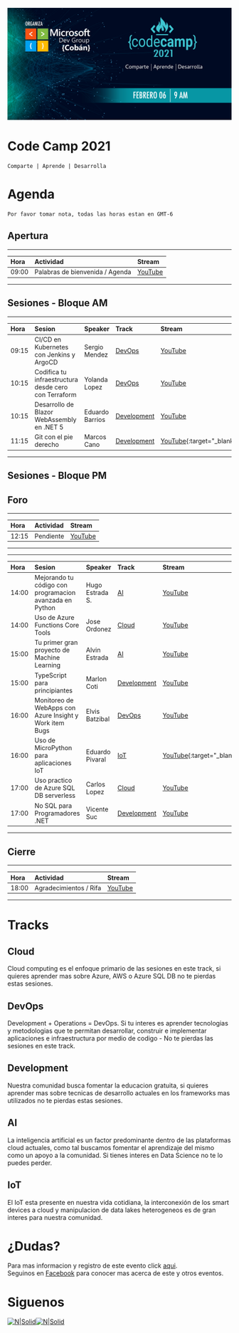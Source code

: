![Header](./CC.jpg)
# Code Camp 2021
```
Comparte | Aprende | Desarrolla
```
# Agenda
    Por favor tomar nota, todas las horas estan en GMT-6

## Apertura

****  

| Hora | Actividad | Stream |
|:-----|:----------|:-------|
| 09:00 | Palabras de bienvenida / Agenda | [YouTube]()

****  

## Sesiones - Bloque AM

****  

| Hora | Sesion | Speaker | Track | Stream |
|:-----|:-------|:--------|:------|:--------------- |
| 09:15 | CI/CD en Kubernetes con Jenkins y ArgoCD| Sergio Mendez | [DevOps](#DevOps) | [YouTube](https://youtu.be/R1heBMzHBUA)
| 10:15 | Codifica tu infraestructura desde cero con Terraform| Yolanda Lopez | [DevOps](#DevOps) | [YouTube](https://youtu.be/1NEDyznePfs)
| 10:15 | Desarrollo de Blazor WebAssembly en .NET 5 | Eduardo Barrios | [Development](#Development) | [YouTube](https://youtu.be/c8uq_IQ31GQ) 
| 11:15 | Git con el pie derecho| Marcos Cano | [Development](#Development) | [YouTube](https://youtu.be/k3ywZadp3gQ){:target="_blank"}

****  

## Sesiones - Bloque PM
## Foro

****  

| Hora | Actividad | Stream |
|:-----|:----------|:---------------|
| 12:15 | Pendiente | [YouTube]()

****  

****  

| Hora | Sesion | Speaker | Track | Stream |
|:-----|:-------|:--------|:------|:---------------|
| 14:00 | Mejorando tu código con programacion avanzada en Python| Hugo Estrada S. | [AI](#AI) | [YouTube](https://youtu.be/IPy_FqKgZfo)
| 14:00 | Uso de Azure Functions Core Tools| Jose Ordonez | [Cloud](#Cloud) | [YouTube](https://youtu.be/vtAKCn82_F0)
| 15:00 | Tu primer gran proyecto de Machine Learning| Alvin Estrada | [AI](#AI) | [YouTube](https://youtu.be/NoHdbsb0Xq8)
| 15:00 | TypeScript para principiantes| Marlon Coti | [Development](#Development) | [YouTube](https://youtu.be/jPSNmrcJP38)
| 16:00 | Monitoreo de WebApps con Azure Insight y Work item Bugs| Elvis Batzibal | [DevOps](#DevOps) | [YouTube](https://youtu.be/na0XcQQkJOk)
| 16:00 | Uso de MicroPython para aplicaciones IoT| Eduardo Pivaral | [IoT](#IoT) | [YouTube](https://youtu.be/W8BQD-riHWY){:target="_blank"}
| 17:00 | Uso practico de Azure SQL DB serverless| Carlos Lopez | [Cloud](#Cloud) | [YouTube](https://www.youtube.com/watch?v=4bDmxwtbL74) 
| 17:00 | No SQL para Programadores .NET| Vicente Suc | [Development](#Development) | [YouTube](https://youtu.be/1IMVcspA38I)

****  

## Cierre

****  

| Hora | Actividad | Stream |
|:-----|:----------|:-------|
| 18:00 | Agradecimientos / Rifa | [YouTube]()

****  

# Tracks
## Cloud
Cloud computing es el enfoque primario de las sesiones en este track, si quieres aprender mas sobre Azure, AWS o Azure SQL DB no te pierdas estas sesiones.

## DevOps
Development + Operations = DevOps. Si tu interes es aprender tecnologias y metodologias que te permitan desarrollar, construir e implementar aplicaciones e infraestructura por medio de codigo - No te pierdas las sesiones en este track.

## Development
Nuestra comunidad busca fomentar la educacion gratuita, si quieres aprender mas sobre tecnicas de desarrollo actuales en los frameworks mas utilizados no te pierdas estas sesiones.

## AI
La inteligencia artificial es un factor predominante dentro de las plataformas cloud actuales, como tal buscamos fomentar el aprendizaje del mismo como un apoyo a la comunidad. Si tienes interes en Data Science no te lo puedes perder.

## IoT
El IoT esta presente en nuestra vida cotidiana, la interconexión de los smart devices a cloud y manipulacion de data lakes heterogeneos es de gran interes para nuestra comunidad.

# ¿Dudas? 
Para mas informacion y registro de este evento click [aqui](https://codecamp-2020.eventbrite.com).  
Seguinos en [Facebook](https://www.facebook.com/groups/MsDevGroupCoban) para conocer mas acerca de este y otros eventos.

# Siguenos
[![N|Solid](http://dbamastery.com/wp-content/uploads/2018/08/if_github_circle_black_107161.png)](https://github.com/msdgc)[![N|Solid](http://dbamastery.com/wp-content/uploads/2018/08/if_browser_1055104.png)](https://www.facebook.com/groups/MsDevGroupCoban)
